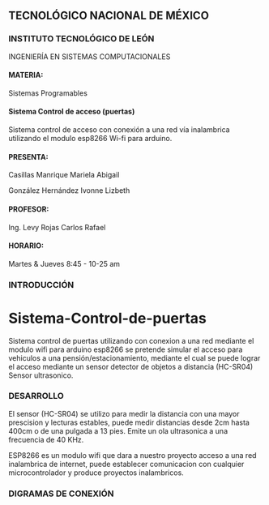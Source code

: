 ## TECNOLÓGICO NACIONAL DE MÉXICO
### INSTITUTO TECNOLÓGICO DE LEÓN
INGENIERÍA EN SISTEMAS COMPUTACIONALES
#### MATERIA:
Sistemas Programables
#### Sistema Control de acceso (puertas)
Sistema control de acceso con conexión a una red vía inalambrica utilizando el modulo esp8266 Wi-fi para arduino.
#### PRESENTA:
Casillas Manrique Mariela Abigail

González Hernández Ivonne Lizbeth
#### PROFESOR:
Ing. Levy Rojas Carlos Rafael
#### HORARIO:
Martes & Jueves 8:45 - 10-25 am

### INTRODUCCIÓN
# Sistema-Control-de-puertas
Sistema control de puertas utilizando con conexion a una red mediante el modulo wifi para arduino esp8266
se pretende simular el acceso para vehiculos a una pensión/estacionamiento, mediante el cual se puede lograr 
el acceso mediante un sensor detector de objetos a distancia (HC-SR04) Sensor ultrasonico.

### DESARROLLO
El sensor (HC-SR04) se utilizo para medir la distancia con una mayor prescision y lecturas estables, puede 
medir distancias desde 2cm hasta 400cm o de una pulgada a 13 pies. Emite un ola ultrasonica a una frecuencia
de 40 KHz. 

ESP8266 es un modulo wifi que dara a nuestro proyecto acceso a una red inalambrica de internet, puede establecer 
comunicacion con cualquier microcontrolador y produce proyectos inalambricos.

### DIGRAMAS DE CONEXIÓN
